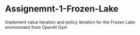 # Assignemnt-1-Frozen-Lake
 Implement value iteration and policy iteration for the Frozen Lake environment from OpenAI Gym
